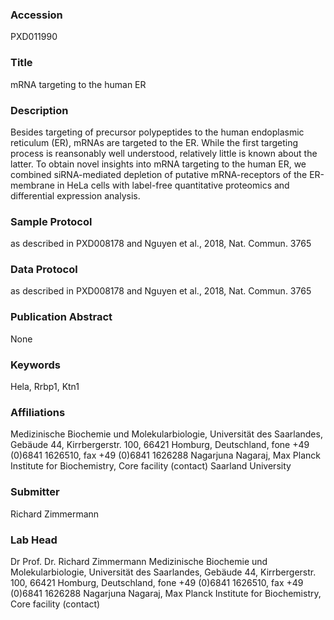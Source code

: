 ### Accession
PXD011990

### Title
mRNA targeting to the human ER

### Description
Besides targeting of precursor polypeptides to the human endoplasmic reticulum (ER), mRNAs are targeted to the ER. While the first targeting process is reansonably well understood, relatively little is known about the latter. To obtain novel insights into mRNA targeting to the human ER, we combined siRNA-mediated depletion of putative  mRNA-receptors of the ER-membrane in HeLa cells with label-free quantitative proteomics and differential expression analysis.

### Sample Protocol
as described in PXD008178 and Nguyen et al., 2018, Nat. Commun. 3765

### Data Protocol
as described in PXD008178 and Nguyen et al., 2018, Nat. Commun. 3765

### Publication Abstract
None

### Keywords
Hela, Rrbp1, Ktn1

### Affiliations
Medizinische Biochemie und Molekularbiologie, Universität des Saarlandes, Gebäude 44, Kirrbergerstr. 100, 66421 Homburg, Deutschland, fone +49 (0)6841 1626510, fax +49 (0)6841 1626288  Nagarjuna Nagaraj, Max Planck Institute for Biochemistry, Core facility (contact)
Saarland University

### Submitter
Richard Zimmermann

### Lab Head
Dr Prof. Dr. Richard Zimmermann
Medizinische Biochemie und Molekularbiologie, Universität des Saarlandes, Gebäude 44, Kirrbergerstr. 100, 66421 Homburg, Deutschland, fone +49 (0)6841 1626510, fax +49 (0)6841 1626288  Nagarjuna Nagaraj, Max Planck Institute for Biochemistry, Core facility (contact)


